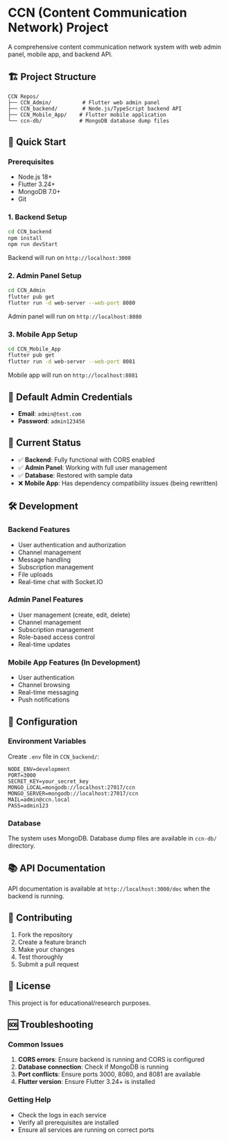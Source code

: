 # CCN (Content Communication Network) Project

A comprehensive content communication network system with web admin panel, mobile app, and backend API.

## 🏗️ Project Structure

```
CCN Repos/
├── CCN_Admin/          # Flutter web admin panel
├── CCN_backend/        # Node.js/TypeScript backend API
├── CCN_Mobile_App/    # Flutter mobile application
└── ccn-db/            # MongoDB database dump files
```

## 🚀 Quick Start

### Prerequisites
- Node.js 18+
- Flutter 3.24+
- MongoDB 7.0+
- Git

### 1. Backend Setup
```bash
cd CCN_backend
npm install
npm run devStart
```
Backend will run on `http://localhost:3000`

### 2. Admin Panel Setup
```bash
cd CCN_Admin
flutter pub get
flutter run -d web-server --web-port 8080
```
Admin panel will run on `http://localhost:8080`

### 3. Mobile App Setup
```bash
cd CCN_Mobile_App
flutter pub get
flutter run -d web-server --web-port 8081
```
Mobile app will run on `http://localhost:8081`

## 🔐 Default Admin Credentials

- **Email**: `admin@test.com`
- **Password**: `admin123456`

## 📱 Current Status

- ✅ **Backend**: Fully functional with CORS enabled
- ✅ **Admin Panel**: Working with full user management
- ✅ **Database**: Restored with sample data
- ❌ **Mobile App**: Has dependency compatibility issues (being rewritten)

## 🛠️ Development

### Backend Features
- User authentication and authorization
- Channel management
- Message handling
- Subscription management
- File uploads
- Real-time chat with Socket.IO

### Admin Panel Features
- User management (create, edit, delete)
- Channel management
- Subscription management
- Role-based access control
- Real-time updates

### Mobile App Features (In Development)
- User authentication
- Channel browsing
- Real-time messaging
- Push notifications

## 🔧 Configuration

### Environment Variables
Create `.env` file in `CCN_backend/`:
```env
NODE_ENV=development
PORT=3000
SECRET_KEY=your_secret_key
MONGO_LOCAL=mongodb://localhost:27017/ccn
MONGO_SERVER=mongodb://localhost:27017/ccn
MAIL=admin@ccn.local
PASS=admin123
```

### Database
The system uses MongoDB. Database dump files are available in `ccn-db/` directory.

## 📚 API Documentation

API documentation is available at `http://localhost:3000/doc` when the backend is running.

## 🤝 Contributing

1. Fork the repository
2. Create a feature branch
3. Make your changes
4. Test thoroughly
5. Submit a pull request

## 📄 License

This project is for educational/research purposes.

## 🆘 Troubleshooting

### Common Issues
1. **CORS errors**: Ensure backend is running and CORS is configured
2. **Database connection**: Check if MongoDB is running
3. **Port conflicts**: Ensure ports 3000, 8080, and 8081 are available
4. **Flutter version**: Ensure Flutter 3.24+ is installed

### Getting Help
- Check the logs in each service
- Verify all prerequisites are installed
- Ensure all services are running on correct ports
